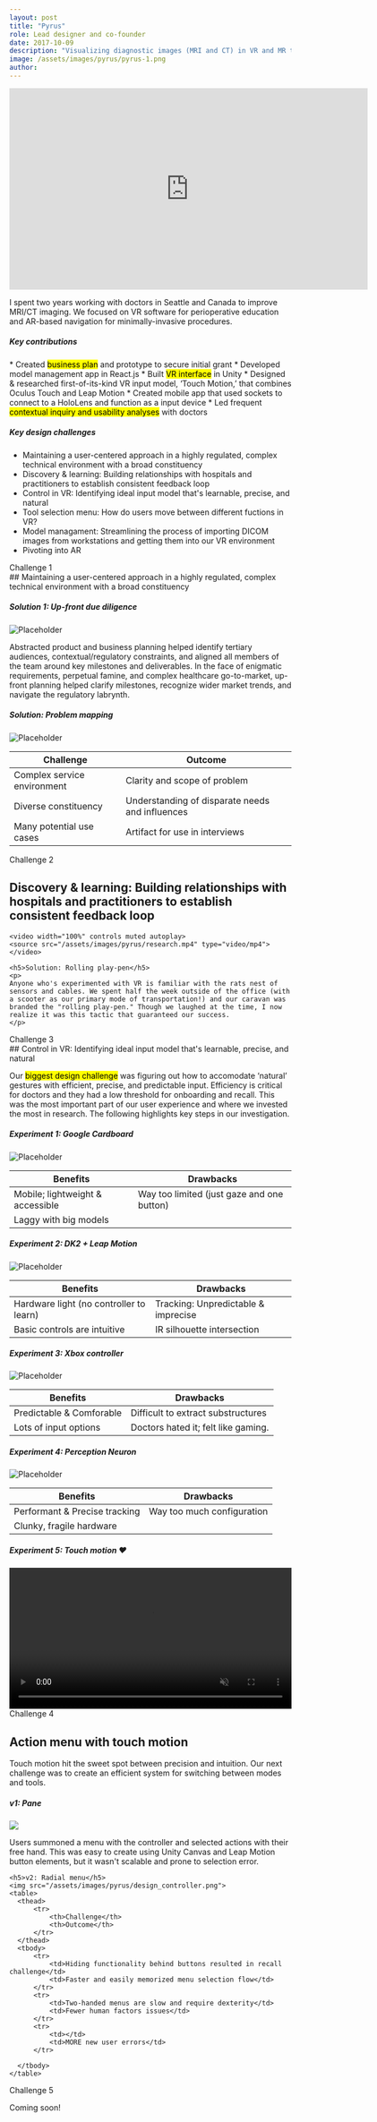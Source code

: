```yaml
---
layout: post
title: "Pyrus"
role: Lead designer and co-founder
date: 2017-10-09  
description: "Visualizing diagnostic images (MRI and CT) in VR and MR to improve outcomes and patient education"
image: /assets/images/pyrus/pyrus-1.png
author:
---
```


<!-- ##### Product overview -->

<iframe src="https://player.vimeo.com/video/367562203" width="640" height="360" frameborder="0" allow="autoplay; fullscreen" allowfullscreen></iframe>


I spent two years working with doctors in Seattle and Canada to improve MRI/CT imaging. We focused on VR software for perioperative education and AR-based navigation for minimally-invasive procedures.
<h5>Key contributions</h5>
* Created <mark>business plan</mark> and prototype to secure initial grant
* Developed model management app in React.js
* Built <mark>VR interface</mark> in Unity
* Designed & researched first-of-its-kind VR input model, ‘Touch Motion,’ that combines Oculus Touch and Leap Motion
* Created mobile app that used sockets to connect to a HoloLens and function as a input device
* Led frequent <mark>contextual inquiry and usability analyses</mark> with doctors

<div class="greyDiv">
<div class="grid">
  <h5>Key design challenges</h5>
  <ul>
    <li>Maintaining a user-centered approach in a highly regulated, complex technical environment with a broad constituency</li>
    <li>Discovery & learning: Building relationships with hospitals and practitioners to establish consistent feedback loop</li>
    <li>Control in VR: Identifying ideal input model that's learnable, precise, and natural</li>
    <li>Tool selection menu: How do users move between different fuctions in VR?</li>
    <li>Model managament: Streamlining the process of importing DICOM images from workstations and getting them into our VR environment</li>
    <li>Pivoting into AR</li>
  </ul>
  </div>
</div>


<div class="smll">Challenge 1</div>
## Maintaining a user-centered approach in a highly regulated, complex technical environment with a broad constituency


##### Solution 1: Up-front due diligence

![Placeholder](/assets/images/pyrus/product_plan.png)

Abstracted product and business planning helped identify tertiary audiences, contextual/regulatory constraints, and aligned all members of the team around key milestones and deliverables. In the face of enigmatic requirements, perpetual famine, and complex healthcare go-to-market, up-front planning helped clarify milestones, recognize wider market trends, and navigate the regulatory labrynth.

##### Solution: Problem mapping

![Placeholder](/assets/images/pyrus/journey_map.png)

Challenge | Outcome
------------ | -------------
Complex service environment | Clarity and scope of problem
Diverse constituency | Understanding of disparate needs and influences
Many potential use cases | Artifact for use in interviews


<div class="greyDiv">
  <div class="grid">
    <div class="smll">Challenge 2</div>
    <h2> Discovery & learning: Building relationships with hospitals and practitioners to establish consistent feedback loop</h2>

    <video width="100%" controls muted autoplay>
    <source src="/assets/images/pyrus/research.mp4" type="video/mp4">
    </video>

    <h5>Solution: Rolling play-pen</h5>
    <p>
    Anyone who's experimented with VR is familiar with the rats nest of sensors and cables. We spent half the week outside of the office (with a scooter as our primary mode of transportation!) and our caravan was branded the "rolling play-pen." Though we laughed at the time, I now realize it was this tactic that guaranteed our success.
    </p>
  </div>
</div>

<div class="smll">Challenge 3</div>
## Control in VR: Identifying ideal input model that's learnable, precise, and natural

Our <mark>biggest design challenge</mark> was figuring out how to  accomodate ‘natural’ gestures with efficient, precise, and predictable input. Efficiency is critical for doctors and they had a low threshold for onboarding and recall. This was the most important part of our user experience and where we invested the most in research. The following highlights key steps in our investigation.

##### Experiment 1: Google Cardboard

![Placeholder](/assets/images/pyrus/exp1_googleCardboard.png)

Benefits | Drawbacks
------------ | -------------
Mobile; lightweight & accessible | Way too limited (just gaze and one button)
 | Laggy with big models

##### Experiment 2: DK2 + Leap Motion

![Placeholder](/assets/images/pyrus/exp2_dk.png)

Benefits | Drawbacks
------------ | -------------
Hardware light (no controller to learn) | Tracking: Unpredictable & imprecise
Basic controls are intuitive | IR silhouette intersection

##### Experiment 3: Xbox controller

![Placeholder](/assets/images/pyrus/exp3_xbox.jpg)

Benefits | Drawbacks
------------ | -------------
Predictable & Comforable | Difficult to extract substructures
Lots of input options | Doctors hated it; felt like gaming.

##### Experiment 4: Perception Neuron

![Placeholder](/assets/images/pyrus/exp4_neuron.png)

Benefits | Drawbacks
------------ | -------------
Performant & Precise tracking | Way too much configuration
 | Clunky, fragile hardware

##### Experiment 5: Touch motion ❤️

<video width="100%" controls muted autoplay>
    <source src="/assets/images/pyrus/exp5_touchmotion.mp4" type="video/mp4">
</video>


<!-- Menus -->


<div class="greyDiv">
  <div class="grid">
    <div class="smll">Challenge 4</div>
    <h2>Action menu with touch motion</h2>
    <p>Touch motion hit the sweet spot between precision and intuition. Our next challenge was to create an efficient system for switching between modes and tools.</p>
    <h5>v1: Pane</h5>
    <img src="/assets/images/pyrus/touchmotion.png">
    <p>Users summoned a menu with the controller and selected actions with their free hand. This was easy to create using Unity Canvas and Leap Motion button elements, but it wasn't scalable and prone to selection error.</p>
    
    <h5>v2: Radial menu</h5>
    <img src="/assets/images/pyrus/design_controller.png">
    <table>
      <thead>
          <tr>
              <th>Challenge</th>
              <th>Outcome</th>
          </tr>
      </thead>
      <tbody>
          <tr>
              <td>Hiding functionality behind buttons resulted in recall challenge</td>
              <td>Faster and easily memorized menu selection flow</td>
          </tr>
          <tr>
              <td>Two-handed menus are slow and require dexterity</td>
              <td>Fewer human factors issues</td>
          </tr>
          <tr>
              <td></td>
              <td>MORE new user errors</td>
          </tr>
          
      </tbody>
    </table>
  </div>
</div>

<div class="smll">Challenge 5</div>

Coming soon!
